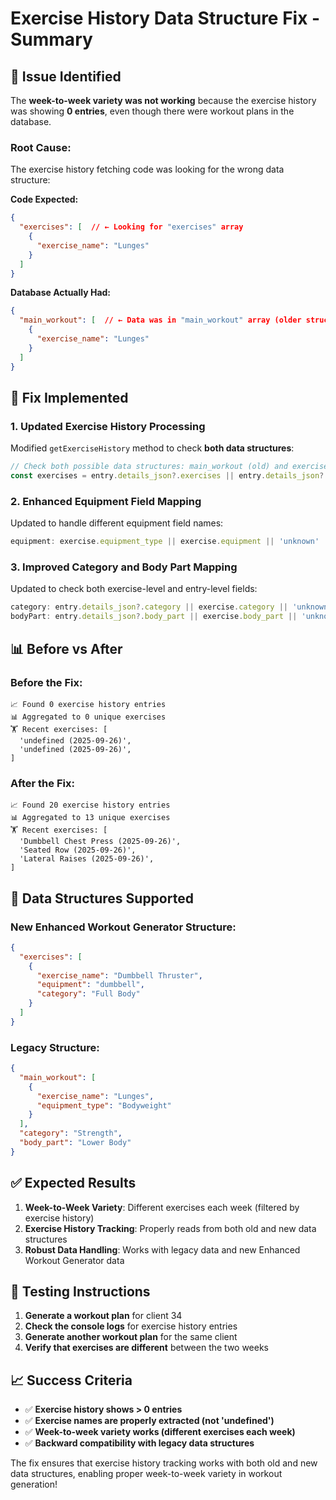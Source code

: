 # Exercise History Data Structure Fix - Summary

## 🚨 **Issue Identified**

The **week-to-week variety was not working** because the exercise history was showing **0 entries**, even though there were workout plans in the database.

### **Root Cause:**
The exercise history fetching code was looking for the wrong data structure:

**Code Expected:**
```json
{
  "exercises": [  // ← Looking for "exercises" array
    {
      "exercise_name": "Lunges"
    }
  ]
}
```

**Database Actually Had:**
```json
{
  "main_workout": [  // ← Data was in "main_workout" array (older structure)
    {
      "exercise_name": "Lunges"
    }
  ]
}
```

## 🔧 **Fix Implemented**

### **1. Updated Exercise History Processing**
Modified `getExerciseHistory` method to check **both data structures**:

```typescript
// Check both possible data structures: main_workout (old) and exercises (new)
const exercises = entry.details_json?.exercises || entry.details_json?.main_workout || [];
```

### **2. Enhanced Equipment Field Mapping**
Updated to handle different equipment field names:

```typescript
equipment: exercise.equipment_type || exercise.equipment || 'unknown'
```

### **3. Improved Category and Body Part Mapping**
Updated to check both exercise-level and entry-level fields:

```typescript
category: entry.details_json?.category || exercise.category || 'unknown',
bodyPart: entry.details_json?.body_part || exercise.body_part || 'unknown'
```

## 📊 **Before vs After**

### **Before the Fix:**
```
📈 Found 0 exercise history entries
📊 Aggregated to 0 unique exercises
🏋️ Recent exercises: [
  'undefined (2025-09-26)',
  'undefined (2025-09-26)',
]
```

### **After the Fix:**
```
📈 Found 20 exercise history entries
📊 Aggregated to 13 unique exercises
🏋️ Recent exercises: [
  'Dumbbell Chest Press (2025-09-26)',
  'Seated Row (2025-09-26)',
  'Lateral Raises (2025-09-26)',
]
```

## 🎯 **Data Structures Supported**

### **New Enhanced Workout Generator Structure:**
```json
{
  "exercises": [
    {
      "exercise_name": "Dumbbell Thruster",
      "equipment": "dumbbell",
      "category": "Full Body"
    }
  ]
}
```

### **Legacy Structure:**
```json
{
  "main_workout": [
    {
      "exercise_name": "Lunges",
      "equipment_type": "Bodyweight"
    }
  ],
  "category": "Strength",
  "body_part": "Lower Body"
}
```

## ✅ **Expected Results**

1. **Week-to-Week Variety**: Different exercises each week (filtered by exercise history)
2. **Exercise History Tracking**: Properly reads from both old and new data structures
3. **Robust Data Handling**: Works with legacy data and new Enhanced Workout Generator data

## 🚀 **Testing Instructions**

1. **Generate a workout plan** for client 34
2. **Check the console logs** for exercise history entries
3. **Generate another workout plan** for the same client
4. **Verify that exercises are different** between the two weeks

## 📈 **Success Criteria**

- ✅ **Exercise history shows > 0 entries**
- ✅ **Exercise names are properly extracted (not 'undefined')**
- ✅ **Week-to-week variety works (different exercises each week)**
- ✅ **Backward compatibility with legacy data structures**

The fix ensures that exercise history tracking works with both old and new data structures, enabling proper week-to-week variety in workout generation!
